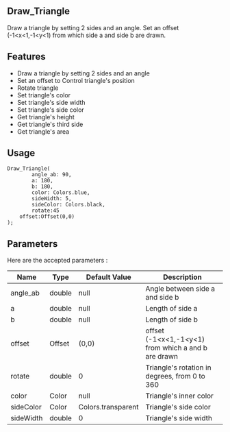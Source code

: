 <!-- 
This README describes the package. If you publish this package to pub.dev,
this README's contents appear on the landing page for your package.

For information about how to write a good package README, see the guide for
[writing package pages](https://dart.dev/guides/libraries/writing-package-pages). 

For general information about developing packages, see the Dart guide for
[creating packages](https://dart.dev/guides/libraries/create-library-packages)
and the Flutter guide for
[developing packages and plugins](https://flutter.dev/developing-packages). 
-->


## Draw_Triangle

Draw a triangle by setting 2 sides and an angle. Set an offset (-1<x<1,-1<y<1) from which side a and side b are drawn.


## Features

* Draw a triangle by setting 2 sides and an angle
* Set an offset to Control triangle's position 
* Rotate triangle
* Set triangle's color
* Set triangle's side width
* Set triangle's side color
* Get triangle's height
* Get triangle's third side
* Get triangle's area


## Usage

```
Draw_Triangle(
        angle_ab: 90,
        a: 180,
        b: 180,
        color: Colors.blue,
        sideWidth: 5,
        sideColor: Colors.black,
        rotate:45
	offset:Offset(0,0)
);
```




## Parameters

Here are the accepted parameters :

| Name  | Type | Default Value | Description | 
| ------------- | ------------- | ------------- | ------------- | 
| angle_ab  | double | null | Angle between side a and side b | 
| a  | double | null | Length of side a |
| b  | double | null | Length of side b | 
| offset  | Offset | (0,0) | offset (-1<x<1,-1<y<1) from which a and b are drawn| 
| rotate  | double | 0 | Triangle's rotation in degrees, from 0 to 360 | 
| color  | Color | null | Triangle's inner color | 
| sideColor  | Color | Colors.transparent | Triangle's side color | 
| sideWidth  | double | 0 | Triangle's side width | 




